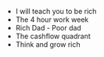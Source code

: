 - I will teach you to be rich
- The 4 hour work week
- Rich Dad - Poor dad
- The cashflow quadrant
- Think and grow rich
